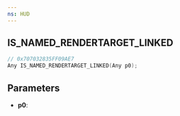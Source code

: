 ```yaml
---
ns: HUD
---
```

## IS_NAMED_RENDERTARGET_LINKED

```c
// 0x707032835FF09AE7
Any IS_NAMED_RENDERTARGET_LINKED(Any p0);
```

## Parameters
* **p0**:
